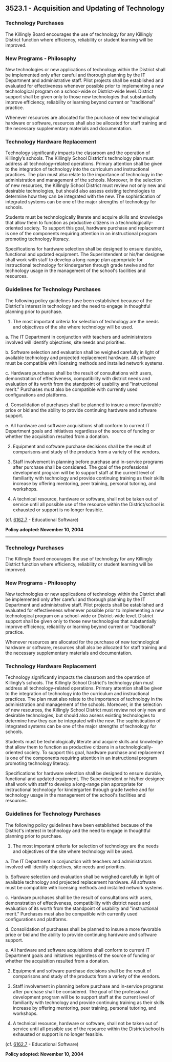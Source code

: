 ## 3523.1 - Acquisition and Updating of Technology

### Technology Purchases

The Killingly Board encourages the use of technology for any Killingly District function where efficiency, reliability or student learning will be improved.

### New Programs - Philosophy

New technologies or new applications of technology within the District shall be implemented only after careful and thorough planning by the IT Department and administrative staff. Pilot projects shall be established and evaluated for effectiveness whenever possible prior to implementing a new technological program on a school-wide or District-wide level. District support shall be given only to those new technologies that substantially improve efficiency, reliability or learning beyond current or "traditional" practice.

Whenever resources are allocated for the purchase of new technological hardware or software, resources shall also be allocated for staff training and the necessary supplementary materials and documentation.

### Technology Hardware Replacement

Technology significantly impacts the classroom and the operation of Killingly’s schools. The Killingly School District's technology plan must address all technology-related operations. Primary attention shall be given to the integration of technology into the curriculum and instructional practices. The plan must also relate to the importance of technology in the administration and management of the schools.  Moreover, in the selection of new resources, the Killingly School District must review not only new and desirable technologies, but should also assess existing technologies to determine how they can be integrated with the new. The sophistication of integrated systems can be one of the major strengths of technology for schools.

Students must be technologically literate and acquire skills and knowledge that allow them to function as productive citizens in a technologically-oriented society. To support this goal, hardware purchase and replacement is one of the components requiring attention in an instructional program promoting technology literacy.

Specifications for hardware selection shall be designed to ensure durable, functional and updated equipment. The Superintendent or his\/her designee shall work with staff to develop a long-range plan appropriate for instructional technology for kindergarten through grade twelve and for technology usage in the management of the school's facilities and resources.

### Guidelines for Technology Purchases

The following policy guidelines have been established because of the District's interest in technology and the need to engage in thoughtful planning prior to purchase.

1. The most important criteria for selection of technology are the needs and objectives of the site where technology will be used.

  a.  The IT Department in conjunction with teachers and administrators involved will identify objectives, site needs and priorities.

  b.  Software selection and evaluation shall be weighed carefully in light of available technology and projected replacement hardware. All software must be compatible with licensing methods and installed network systems.

  c.  Hardware purchases shall be the result of consultations with users, demonstration of effectiveness, compatibility with district needs and evaluation of its worth from the standpoint of usability and "instructional merit." Purchases must also be compatible with currently used configurations and platforms.

  d.  Consolidation of purchases shall be planned to insure a more favorable price or bid and the ability to provide continuing hardware and software support.

  e.  All hardware and software acquisitions shall conform to current IT Department goals and initiatives regardless of the source of funding or whether the acquisition resulted from a donation.

2. Equipment and software purchase decisions shall be the result of comparisons and study of the products from a variety of the vendors.

3. Staff involvement in planning before purchase and in-service programs after purchase shall be considered. The goal of the professional development program will be to support staff at the current level of familiarity with technology and provide continuing training as their skills increase by offering mentoring, peer training, personal tutoring, and workshops.

4. A technical resource, hardware or software, shall not be taken out of service until all possible use of the resource within the District\/school is exhausted or support is no longer feasible.


\(cf. [6162.7](/policies/6000/6162-7.md) - Educational Software\)

**Policy adopted:    November 10, 2004**

---

### Technology Purchases

The Killingly Board encourages the use of technology for any Killingly District function where efficiency, reliability or student learning will be improved.

### New Programs - Philosophy

New technologies or new applications of technology within the District shall be implemented only after careful and thorough planning by the IT Department and administrative staff. Pilot projects shall be established and evaluated for effectiveness whenever possible prior to implementing a new technological program on a school-wide or District-wide level. District support shall be given only to those new technologies that substantially improve efficiency, reliability or learning beyond current or "traditional" practice.

Whenever resources are allocated for the purchase of new technological hardware or software, resources shall also be allocated for staff training and the necessary supplementary materials and documentation.

### Technology Hardware Replacement

Technology significantly impacts the classroom and the operation of Killingly’s schools. The Killingly School District's technology plan must address all technology-related operations. Primary attention shall be given to the integration of technology into the curriculum and instructional practices. The plan must also relate to the importance of technology in the administration and management of the schools.  Moreover, in the selection of new resources, the Killingly School District must review not only new and desirable technologies, but should also assess existing technologies to determine how they can be integrated with the new. The sophistication of integrated systems can be one of the major strengths of technology for schools.

Students must be technologically literate and acquire skills and knowledge that allow them to function as productive citizens in a technologically-oriented society. To support this goal, hardware purchase and replacement is one of the components requiring attention in an instructional program promoting technology literacy.

Specifications for hardware selection shall be designed to ensure durable, functional and updated equipment. The Superintendent or his\/her designee shall work with staff to develop a long-range plan appropriate for instructional technology for kindergarten through grade twelve and for technology usage in the management of the school's facilities and resources.

### Guidelines for Technology Purchases

The following policy guidelines have been established because of the District's interest in technology and the need to engage in thoughtful planning prior to purchase.

1. The most important criteria for selection of technology are the needs and objectives of the site where technology will be used.

  a.  The IT Department in conjunction with teachers and administrators involved will identify objectives, site needs and priorities.

  b.  Software selection and evaluation shall be weighed carefully in light of available technology and projected replacement hardware. All software must be compatible with licensing methods and installed network systems.

  c.  Hardware purchases shall be the result of consultations with users, demonstration of effectiveness, compatibility with district needs and evaluation of its worth from the standpoint of usability and "instructional merit." Purchases must also be compatible with currently used configurations and platforms.

  d.  Consolidation of purchases shall be planned to insure a more favorable price or bid and the ability to provide continuing hardware and software support.

  e.  All hardware and software acquisitions shall conform to current IT Department goals and initiatives regardless of the source of funding or whether the acquisition resulted from a donation.

2. Equipment and software purchase decisions shall be the result of comparisons and study of the products from a variety of the vendors.

3. Staff involvement in planning before purchase and in-service programs after purchase shall be considered. The goal of the professional development program will be to support staff at the current level of familiarity with technology and provide continuing training as their skills increase by offering mentoring, peer training, personal tutoring, and workshops.

4. A technical resource, hardware or software, shall not be taken out of service until all possible use of the resource within the District\/school is exhausted or support is no longer feasible.


\(cf. [6162.7](/policies/6000/6162-7.md) - Educational Software\)

**Policy adopted:  November 10, 2004**

